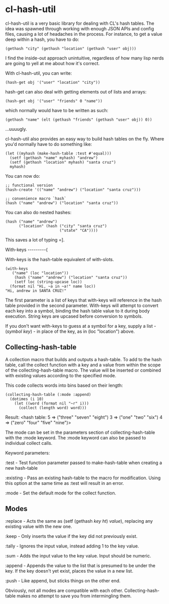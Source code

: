 cl-hash-util
============
cl-hash-util is a very basic library for dealing with CL's hash tables. The
idea was spawned through working with enough JSON APIs and config files,
causing a lot of headaches in the process. For instance, to get a value deep
within a hash, you have to do:
```common-lisp
(gethash "city" (gethash "location" (gethash "user" obj)))
```

I find the inside-out approach unintuitive, regardless of how many lisp nerds
are going to yell at me about how it's correct.

With cl-hash-util, you can write:

```common-lisp
(hash-get obj '("user" "location" "city"))
```

hash-get can also deal with getting elements out of lists and arrays:

```common-lisp
(hash-get obj '("user" "friends" 0 "name"))
```

which normally would have to be written as such:

```common-lisp
(gethash "name" (elt (gethash "friends" (gethash "user" obj)) 0))
```

...uuuugly.

cl-hash-util also provides an easy way to build hash tables on the fly. 
Where you'd normally have to do something like:

```common-lisp
(let ((myhash (make-hash-table :test #'equal)))
  (setf (gethash "name" myhash) "andrew")
  (setf (gethash "location" myhash) "santa cruz")
  myhash)
```

You can now do:

```common-lisp
;; functional version
(hash-create '(("name" "andrew") ("location" "santa cruz")))

;; convenience macro `hash`
(hash ("name" "andrew") ("location" "santa cruz"))
```

You can also do nested hashes:
```common-lisp
(hash ("name" "andrew")
      ("location" (hash ("city" "santa cruz")
                        ("state" "CA"))))
```

This saves a lot of typing =].

With-keys
---------(

With-keys is the hash-table equivalent of with-slots.

```common-lisp
(with-keys
   ("name" (loc "location"))
    (hash ("name" "andrew") ("location" "santa cruz"))
    (setf loc (string-upcase loc))
  (format nil "Hi, ~a in ~a!" name loc))
"Hi, andrew in SANTA CRUZ!"
```

The first parameter is a list of keys that with-keys will reference in the hash
table provided in the second parameter. With-keys will attempt to convert each
key into a symbol, binding the hash table value to it during body execution.
String keys are upcased before conversion to symbols.

If you don't want with-keys to guess at a symbol for a key, supply a list -
 (*symbol key*) - in place of the key, as in (loc "location") above.

Collecting-hash-table
---------------------

A collection macro that builds and outputs a hash-table. To add to the hash
table, call the collect function with a key and a value from within the scope
of the collecting-hash-table macro. The value will be inserted or combined with
existing values according to the specified mode.

This code collects words into bins based on their length:

```common-lisp
(collecting-hash-table (:mode :append)
  (dotimes (i 10)
    (let ((word (format nil "~r" i)))
      (collect (length word) word)))
```
Result: <hash table: 5 => ("three" "seven" "eight")
                     3 => ("one" "two" "six")
                     4 => ("zero" "four" "five" "nine")>

The mode can be set in the parameters section of collecting-hash-table with the
:mode keyword. The :mode keyword can also be passed to individual collect calls.


Keyword parameters:

:test - Test function parameter passed to make-hash-table when creating a new
hash-table

:existing - Pass an existing hash-table to the macro for modification. Using
this option at the same time as :test will result in an error.

:mode - Set the default mode for the collect function.

Modes
-----

:replace - Acts the same as (setf (gethash *key* *ht*) *value*), replacing any
existing value with the new one.

:keep - Only inserts the value if the key did not previously exist.

:tally - Ignores the input value, instead adding 1 to the key value.

:sum - Adds the input value to the key value. Input should be numeric.

:append - Appends the value to the list that is presumed to be under the key.
If the key doesn't yet exist, places the value in a new list.

:push - Like append, but sticks things on the other end.

Obviously, not all modes are compatible with each other. Collecting-hash-table
makes no attempt to save you from intermingling them.







